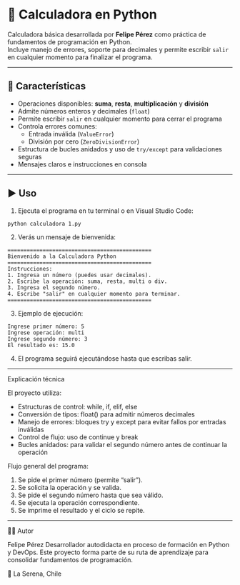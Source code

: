 # 🧮 Calculadora en Python

Calculadora básica desarrollada por **Felipe Pérez** como práctica de fundamentos de programación en Python.  
Incluye manejo de errores, soporte para decimales y permite escribir `salir` en cualquier momento para finalizar el programa.

---

## 🚀 Características

- Operaciones disponibles: **suma**, **resta**, **multiplicación** y **división**
- Admite números enteros y decimales (`float`)
- Permite escribir `salir` en cualquier momento para cerrar el programa
- Controla errores comunes:
  - Entrada inválida (`ValueError`)
  - División por cero (`ZeroDivisionError`)
- Estructura de bucles anidados y uso de `try/except` para validaciones seguras
- Mensajes claros e instrucciones en consola

---

## ▶️ Uso

1. Ejecuta el programa en tu terminal o en Visual Studio Code:
```bash
python calculadora 1.py

```
2. Verás un mensaje de bienvenida:
```
=============================================
Bienvenido a la Calculadora Python
=============================================
Instrucciones:
1. Ingresa un número (puedes usar decimales).
2. Escribe la operación: suma, resta, multi o div.
3. Ingresa el segundo número.
4. Escribe "salir" en cualquier momento para terminar.
=============================================

```
3. Ejemplo de ejecución:
```
Ingrese primer número: 5
Ingrese operación: multi
Ingrese segundo número: 3
El resultado es: 15.0

```
4. El programa seguirá ejecutándose hasta que escribas salir.
---

Explicación técnica

El proyecto utiliza:

-	Estructuras de control: while, if, elif, else
- Conversión de tipos: float() para admitir números decimales
- Manejo de errores: bloques try y except para evitar fallos por entradas inválidas
- Control de flujo: uso de continue y break
- Bucles anidados: para validar el segundo número antes de continuar la operación

Flujo general del programa:

1.	Se pide el primer número (permite “salir”).
2.	Se solicita la operación y se valida.
3.	Se pide el segundo número hasta que sea válido.
4.	Se ejecuta la operación correspondiente.
5.	Se imprime el resultado y el ciclo se repite.
---

👨‍💻 Autor

Felipe Pérez
Desarrollador autodidacta en proceso de formación en Python y DevOps.
Este proyecto forma parte de su ruta de aprendizaje para consolidar fundamentos de programación.

📍 La Serena, Chile

